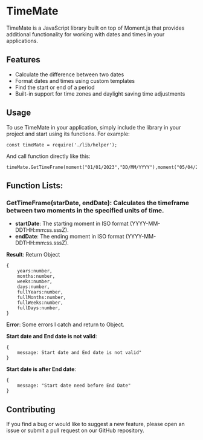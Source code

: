 # TimeMate

TimeMate is a JavaScript library built on top of Moment.js that provides additional functionality for working with dates and times in your applications.

## Features

- Calculate the difference between two dates
- Format dates and times using custom templates
- Find the start or end of a period
- Built-in support for time zones and daylight saving time adjustments

## Usage
To use TimeMate in your application, simply include the library in your project and start using its functions. For example:
```
const timeMate = require('./lib/helper');
```
And call function directly like this:
```
timeMate.GetTimeFrame(moment("01/01/2023","DD/MM/YYYY"),moment("05/04/2023","DD/MM/YYYY"));
```
## Function Lists:
### GetTimeFrame(starDate, endDate): Calculates the timeframe between two moments in the specified units of time.
- **startDate**: The starting moment in ISO format (YYYY-MM-DDTHH:mm:ss.sssZ).
- **endDate**: The ending moment in ISO format (YYYY-MM-DDTHH:mm:ss.sssZ).

**Result**: Return Object
```
{
    years:number,
    months:number,
    weeks:number,
    days:number,
    fullYears:number,
    fullMonths:number,
    fullWeeks:number,
    fullDays:number,
}
 ```
 
**Error**: Some errors I catch and return to Object.

**Start date and End date is not valid**:
```
{
    message: Start date and End date is not valid"
}
```
**Start date is after End date**:
```
{
    message: "Start date need before End Date"
}
```
    


## Contributing

If you find a bug or would like to suggest a new feature, please open an issue or submit a pull request on our GitHub repository.
